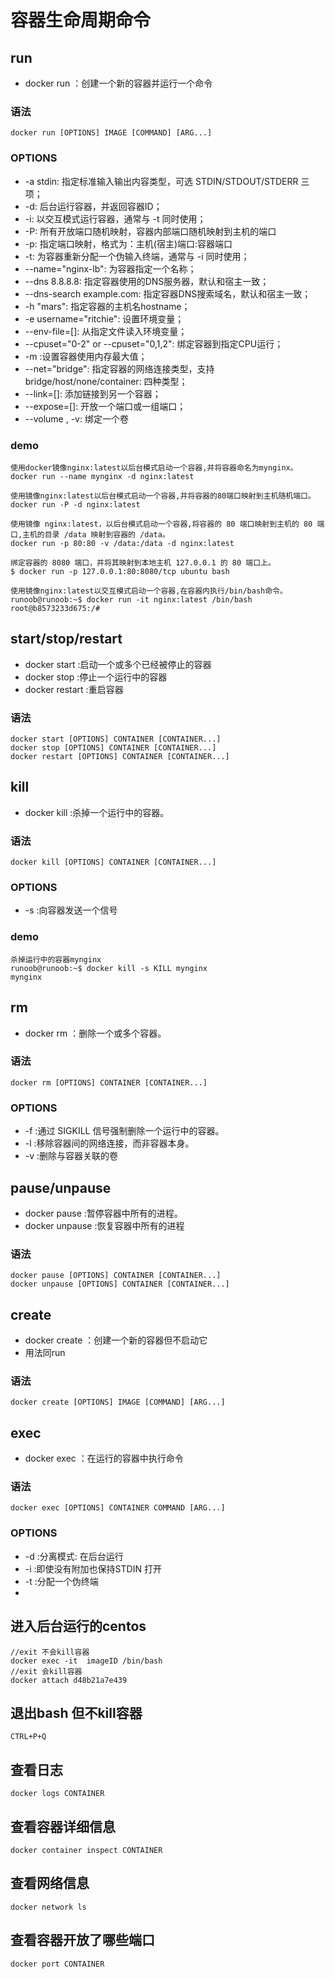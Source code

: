 # 容器生命周期命令
## run
* docker run ：创建一个新的容器并运行一个命令
### 语法

```
docker run [OPTIONS] IMAGE [COMMAND] [ARG...]
```
### OPTIONS
- -a stdin: 指定标准输入输出内容类型，可选 STDIN/STDOUT/STDERR 三项；
- -d: 后台运行容器，并返回容器ID；
- -i: 以交互模式运行容器，通常与 -t 同时使用；
- -P: 所有开放端口随机映射，容器内部端口随机映射到主机的端口
- -p: 指定端口映射，格式为：主机(宿主)端口:容器端口
- -t: 为容器重新分配一个伪输入终端，通常与 -i 同时使用；
- --name="nginx-lb": 为容器指定一个名称；
- --dns 8.8.8.8: 指定容器使用的DNS服务器，默认和宿主一致；
- --dns-search example.com: 指定容器DNS搜索域名，默认和宿主一致；
- -h "mars": 指定容器的主机名hostname；
- -e username="ritchie": 设置环境变量；
- --env-file=[]: 从指定文件读入环境变量；
- --cpuset="0-2" or --cpuset="0,1,2": 绑定容器到指定CPU运行；
- -m :设置容器使用内存最大值；
- --net="bridge": 指定容器的网络连接类型，支持 bridge/host/none/container: 四种类型；
- --link=[]: 添加链接到另一个容器；
- --expose=[]: 开放一个端口或一组端口；
- --volume , -v: 绑定一个卷

### demo

```
使用docker镜像nginx:latest以后台模式启动一个容器,并将容器命名为mynginx。
docker run --name mynginx -d nginx:latest

使用镜像nginx:latest以后台模式启动一个容器,并将容器的80端口映射到主机随机端口。
docker run -P -d nginx:latest

使用镜像 nginx:latest，以后台模式启动一个容器,将容器的 80 端口映射到主机的 80 端口,主机的目录 /data 映射到容器的 /data。
docker run -p 80:80 -v /data:/data -d nginx:latest

绑定容器的 8080 端口，并将其映射到本地主机 127.0.0.1 的 80 端口上。
$ docker run -p 127.0.0.1:80:8080/tcp ubuntu bash

使用镜像nginx:latest以交互模式启动一个容器,在容器内执行/bin/bash命令。
runoob@runoob:~$ docker run -it nginx:latest /bin/bash
root@b8573233d675:/# 
```




## start/stop/restart 
- docker start :启动一个或多个已经被停止的容器
- docker stop :停止一个运行中的容器
- docker restart :重启容器
### 语法

```
docker start [OPTIONS] CONTAINER [CONTAINER...]
docker stop [OPTIONS] CONTAINER [CONTAINER...]
docker restart [OPTIONS] CONTAINER [CONTAINER...]
```
## kill
* docker kill :杀掉一个运行中的容器。
### 语法

```
docker kill [OPTIONS] CONTAINER [CONTAINER...]
```

### OPTIONS
- -s :向容器发送一个信号
### demo

```
杀掉运行中的容器mynginx
runoob@runoob:~$ docker kill -s KILL mynginx
mynginx
```

## rm
* docker rm ：删除一个或多个容器。
### 语法

```
docker rm [OPTIONS] CONTAINER [CONTAINER...]
```
### OPTIONS

- -f :通过 SIGKILL 信号强制删除一个运行中的容器。
- -l :移除容器间的网络连接，而非容器本身。
- -v :删除与容器关联的卷

## pause/unpause
- docker pause :暂停容器中所有的进程。
- docker unpause :恢复容器中所有的进程
### 语法

```
docker pause [OPTIONS] CONTAINER [CONTAINER...]
docker unpause [OPTIONS] CONTAINER [CONTAINER...]
```

## create
* docker create ：创建一个新的容器但不启动它
* 用法同run
### 语法

```
docker create [OPTIONS] IMAGE [COMMAND] [ARG...]
```
## exec
* docker exec ：在运行的容器中执行命令
### 语法

```
docker exec [OPTIONS] CONTAINER COMMAND [ARG...]
```
### OPTIONS
- -d :分离模式: 在后台运行
- -i :即使没有附加也保持STDIN 打开
- -t :分配一个伪终端
- 

## 进入后台运行的centos 

```
//exit 不会kill容器
docker exec -it  imageID /bin/bash
//exit 会kill容器
docker attach d48b21a7e439
```

##  退出bash 但不kill容器 
```
CTRL+P+Q
```

## 查看日志

```
docker logs CONTAINER
```

## 查看容器详细信息

```
docker container inspect CONTAINER
```

## 查看网络信息

```
docker network ls
```
## 查看容器开放了哪些端口

```
docker port CONTAINER
```